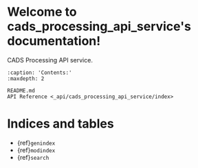 # Welcome to cads_processing_api_service's documentation!

CADS Processing API service.

```{toctree}
:caption: 'Contents:'
:maxdepth: 2

README.md
API Reference <_api/cads_processing_api_service/index>
```

# Indices and tables

- {ref}`genindex`
- {ref}`modindex`
- {ref}`search`
